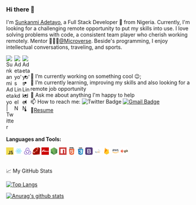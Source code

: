 ### Hi there 👋
I'm [Sunkanmi Adetayo](https://jstloyal.github.io/portfolio/index.html), a Full Stack Developer 🚀 from Nigeria. Currently, I'm looking for a challenging remote opportunity to put my skills into use. I love solving problems with code, a consistent team player who cherish working remotely. Mentor 👨🏽‍💼[@Microverse](https://www.microverse.org/). Beside's programming, I enjoy intellectual conversations, traveling, and sports.

<a href="https://twitter.com/jstloyalTY">
  <img align="left" alt="Sunkanmi Adetayo | Twitter" width="22px" src="https://cdn.jsdelivr.net/npm/simple-icons@v3/icons/twitter.svg" />
</a>
<a href="https://www.linkedin.com/in/jstloyalty/">
  <img align="left" alt="Adetayo's LinkdeIN" width="22px" src="https://cdn.jsdelivr.net/npm/simple-icons@v3/icons/linkedin.svg" />
</a>
<a href="https://medium.com/@jstloyalty">
  <img align="left" alt="Adetayo's LinkdeIN" width="22px" src="https://cdn.jsdelivr.net/npm/simple-icons@v3/icons/medium.svg" />
</a>
<br>
<br>


- 🔭 I’m currently working on something cool :wink:;
- 🌱 I’m currently learning, improving my skills and also looking for a remote job opportunity
- 💬 Ask me about anything I'm happy to help
- 📫 How to reach me: ![Twitter Badge](https://img.shields.io/twitter/url?label=jstloyalty&style=social&url=https%3A%2F%2Ftwitter.com%2FjstloyalTY)
[![Gmail Badge](https://img.shields.io/badge/gmail-c14438?style=for-the-badge&logo=Gmail&logoColor=white)](mailto:jstloyalty@gmail.com)
- 📝[Resume](https://res.cloudinary.com/jstloyalty/image/upload/v1605366494/x30lwxzxa7akmnse2gcr.pdf)
<br>
<br>

**Languages and Tools:**  

<code><img height="20" src="https://raw.githubusercontent.com/github/explore/80688e429a7d4ef2fca1e82350fe8e3517d3494d/topics/javascript/javascript.png"></code>
<code><img height="20" src="https://raw.githubusercontent.com/github/explore/80688e429a7d4ef2fca1e82350fe8e3517d3494d/topics/react/react.png"></code>
<code><img height="20" src="https://raw.githubusercontent.com/github/explore/80688e429a7d4ef2fca1e82350fe8e3517d3494d/topics/redux/redux.png"></code>
<code><img height="20" src="https://raw.githubusercontent.com/github/explore/80688e429a7d4ef2fca1e82350fe8e3517d3494d/topics/ruby/ruby.png"></code>
<code><img height="20" src="https://raw.githubusercontent.com/github/explore/5c058a388828bb5fde0bcafd4bc867b5bb3f26f3/topics/rails/rails.png"></code>
<code><img height="20" src="https://raw.githubusercontent.com/github/explore/80688e429a7d4ef2fca1e82350fe8e3517d3494d/topics/nodejs/nodejs.png"></code>
<code><img height="20" src="https://raw.githubusercontent.com/github/explore/80688e429a7d4ef2fca1e82350fe8e3517d3494d/topics/npm/npm.png"></code>
<code><img height="20" src="https://raw.githubusercontent.com/github/explore/80688e429a7d4ef2fca1e82350fe8e3517d3494d/topics/html/html.png"></code>
<code><img height="20" src="https://raw.githubusercontent.com/github/explore/80688e429a7d4ef2fca1e82350fe8e3517d3494d/topics/css/css.png"></code>
<code><img height="20" src="https://raw.githubusercontent.com/github/explore/80688e429a7d4ef2fca1e82350fe8e3517d3494d/topics/bootstrap/bootstrap.png"></code>
<code><img height="20" src="https://raw.githubusercontent.com/github/explore/80688e429a7d4ef2fca1e82350fe8e3517d3494d/topics/mysql/mysql.png"></code>
<code><img height="20" src="https://raw.githubusercontent.com/github/explore/80688e429a7d4ef2fca1e82350fe8e3517d3494d/topics/firebase/firebase.png"></code>
<code><img height="20" src="https://raw.githubusercontent.com/github/explore/80688e429a7d4ef2fca1e82350fe8e3517d3494d/topics/aws/aws.png"></code>
<code><img height="20" src="https://raw.githubusercontent.com/github/explore/80688e429a7d4ef2fca1e82350fe8e3517d3494d/topics/git/git.png"></code>
<br>
<br>

📈 My GitHub Stats

[![Top Langs](https://github-readme-stats.vercel.app/api/top-langs/?username=jstloyal&layout=demo&theme=radical)](https://github.com/jstloyal/github-readme-stats)

[![Anurag's github stats](https://github-readme-stats.vercel.app/api?username=jstloyal&show_icons=true&theme=radical&repo=github-readme-stats&langs_count=8)](https://github.com/jstloyal/github-readme-stats)
